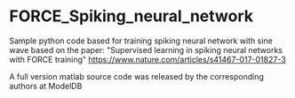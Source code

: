 # FORCE_Spiking_neural_network
Sample python code based for training spiking neural network with sine wave based on the paper: "Supervised learning in spiking neural networks with FORCE training"
https://www.nature.com/articles/s41467-017-01827-3

A full version matlab source code was released by the corresponding authors at ModelDB
